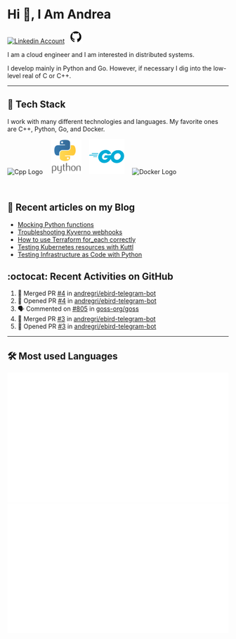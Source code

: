 # Hi 👋, I Am Andrea


<!-- Actual text -->

<a href="https://www.linkedin.com/in/andrea-grillo-3b439b1a9/"><img src="https://cdn.worldvectorlogo.com/logos/linkedin-icon-2.svg" title="Linkedin" alt="Linkedin Account" width="30"/></a>
&ensp;<a href="https://github.com/andregri"><img src="img/logos/github.png" title="GitHub" alt="GitHub" width="30"/></a>
<br>

I am a cloud engineer and I am interested in distributed systems.

I develop mainly in Python and Go. However, if necessary I dig into the low-level real of C or C++.

___

## 🥞 Tech Stack
 
I work with many different technologies and languages. 
My favorite ones are C++, Python, Go, and Docker.
 
<img src="https://cdn.worldvectorlogo.com/logos/c.svg" title="Cpp" alt="Cpp Logo" width="70"/>&emsp;
<img src="img/logos/python_vertical_logo_icon_168039.svg" title="Python" alt="Python Logo" width="70"/>&emsp;
<img src="img/logos/golang_logo_icon_171073.svg" title="Golang" alt="Golang Logo" width="80"/>&emsp;
<img src="https://cdn.worldvectorlogo.com/logos/docker.svg" title="Docker" alt="Docker Logo" width="80"/>&emsp;

<br> 
 
 
## 📰 Recent articles on my Blog

 <!-- BLOG-POST-LIST:START -->
- [Mocking Python functions](https://andregri.github.io/python-mock/)
- [Troubleshooting Kyverno webhooks](https://andregri.github.io/troubleshooting-kyverno-webhooks/)
- [How to use Terraform for_each correctly](https://andregri.github.io/terraform-for-each/)
- [Testing Kubernetes resources with Kuttl](https://andregri.github.io/testing-kubernetes-with-kuttl/)
- [Testing Infrastructure as Code with Python](https://andregri.github.io/testing-iac-with-python/)
<!-- BLOG-POST-LIST:END -->
 
 
## :octocat: Recent Activities on GitHub

<!--START_SECTION:activity-->
1. 🎉 Merged PR [#4](https://github.com/andregri/ebird-telegram-bot/pull/4) in [andregri/ebird-telegram-bot](https://github.com/andregri/ebird-telegram-bot)
2. 💪 Opened PR [#4](https://github.com/andregri/ebird-telegram-bot/pull/4) in [andregri/ebird-telegram-bot](https://github.com/andregri/ebird-telegram-bot)
3. 🗣 Commented on [#805](https://github.com/goss-org/goss/issues/805) in [goss-org/goss](https://github.com/goss-org/goss)
4. 🎉 Merged PR [#3](https://github.com/andregri/ebird-telegram-bot/pull/3) in [andregri/ebird-telegram-bot](https://github.com/andregri/ebird-telegram-bot)
5. 💪 Opened PR [#3](https://github.com/andregri/ebird-telegram-bot/pull/3) in [andregri/ebird-telegram-bot](https://github.com/andregri/ebird-telegram-bot)
<!--END_SECTION:activity-->
 
---

## 🛠️ Most used Languages 

![](https://github.com/andregri/andregri/blob/master/generated/overview.svg)
![](https://github.com/andregri/andregri/blob/master/generated/languages.svg)
